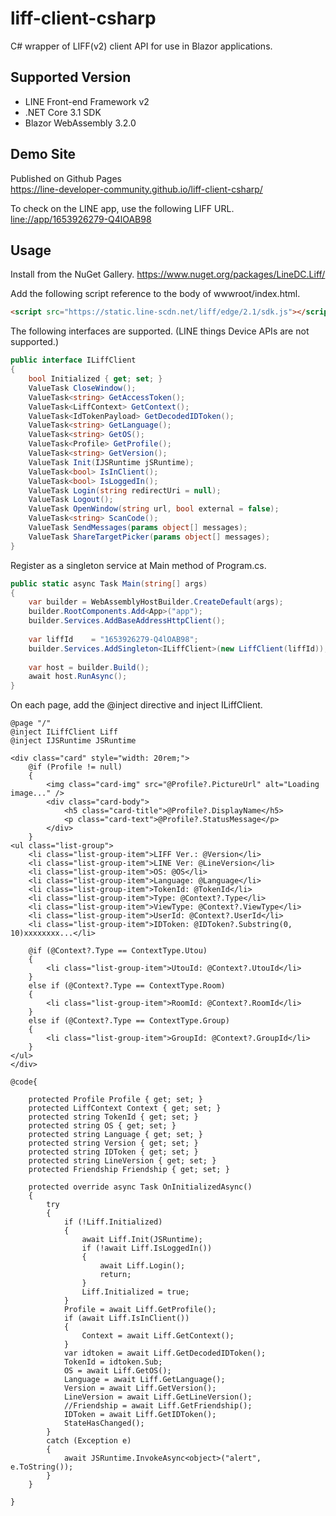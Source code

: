 # liff-client-csharp
C# wrapper of LIFF(v2) client API for use in Blazor applications.

## Supported Version
- LINE Front-end Framework v2
- .NET Core 3.1 SDK
- Blazor WebAssembly 3.2.0

## Demo Site 
Published on Github Pages  
https://line-developer-community.github.io/liff-client-csharp/

To check on the LINE app, use the following LIFF URL.  
[line://app/1653926279-Q4lOAB98](line://app/1653926279-Q4lOAB98)


## Usage
Install from the NuGet Gallery.
https://www.nuget.org/packages/LineDC.Liff/


Add the following script reference to the body of wwwroot/index.html.

```html
<script src="https://static.line-scdn.net/liff/edge/2.1/sdk.js"></script>
```


The following interfaces are supported. (LINE things Device APIs are not supported.)
```cs
public interface ILiffClient
{
    bool Initialized { get; set; }
    ValueTask CloseWindow();
    ValueTask<string> GetAccessToken();
    ValueTask<LiffContext> GetContext();
    ValueTask<IdTokenPayload> GetDecodedIDToken();
    ValueTask<string> GetLanguage();
    ValueTask<string> GetOS();
    ValueTask<Profile> GetProfile();
    ValueTask<string> GetVersion();
    ValueTask Init(IJSRuntime jSRuntime);
    ValueTask<bool> IsInClient();
    ValueTask<bool> IsLoggedIn();
    ValueTask Login(string redirectUri = null);
    ValueTask Logout();
    ValueTask OpenWindow(string url, bool external = false);
    ValueTask<string> ScanCode();
    ValueTask SendMessages(params object[] messages);
    ValueTask ShareTargetPicker(params object[] messages);
}
```

Register as a singleton service at Main method of Program.cs.
```cs
public static async Task Main(string[] args)
{
    var builder = WebAssemblyHostBuilder.CreateDefault(args);
    builder.RootComponents.Add<App>("app");
    builder.Services.AddBaseAddressHttpClient();
    
    var liffId    = "1653926279-Q4lOAB98";
    builder.Services.AddSingleton<ILiffClient>(new LiffClient(liffId));
    
    var host = builder.Build();
    await host.RunAsync();
}
```

On each page, add the @inject directive and inject ILiffClient.

```cshtml
@page "/"
@inject ILiffClient Liff
@inject IJSRuntime JSRuntime

<div class="card" style="width: 20rem;">
    @if (Profile != null)
    {
        <img class="card-img" src="@Profile?.PictureUrl" alt="Loading image..." />
        <div class="card-body">
            <h5 class="card-title">@Profile?.DisplayName</h5>
            <p class="card-text">@Profile?.StatusMessage</p>
        </div>
    }
<ul class="list-group">
    <li class="list-group-item">LIFF Ver.: @Version</li>
    <li class="list-group-item">LINE Ver: @LineVersion</li>
    <li class="list-group-item">OS: @OS</li>
    <li class="list-group-item">Language: @Language</li>
    <li class="list-group-item">TokenId: @TokenId</li>
    <li class="list-group-item">Type: @Context?.Type</li>
    <li class="list-group-item">ViewType: @Context?.ViewType</li>
    <li class="list-group-item">UserId: @Context?.UserId</li>
    <li class="list-group-item">IDToken: @IDToken?.Substring(0, 10)xxxxxxxx...</li>

    @if (@Context?.Type == ContextType.Utou)
    {
        <li class="list-group-item">UtouId: @Context?.UtouId</li>
    }
    else if (@Context?.Type == ContextType.Room)
    {
        <li class="list-group-item">RoomId: @Context?.RoomId</li>
    }
    else if (@Context?.Type == ContextType.Group)
    {
        <li class="list-group-item">GroupId: @Context?.GroupId</li>
    }
</ul>
</div>

@code{

    protected Profile Profile { get; set; }
    protected LiffContext Context { get; set; }
    protected string TokenId { get; set; }
    protected string OS { get; set; }
    protected string Language { get; set; }
    protected string Version { get; set; }
    protected string IDToken { get; set; }
    protected string LineVersion { get; set; }
    protected Friendship Friendship { get; set; }

    protected override async Task OnInitializedAsync()
    {
        try
        {
            if (!Liff.Initialized)
            {
                await Liff.Init(JSRuntime);
                if (!await Liff.IsLoggedIn())
                {
                    await Liff.Login();
                    return;
                }
                Liff.Initialized = true;
            }
            Profile = await Liff.GetProfile();
            if (await Liff.IsInClient())
            {
                Context = await Liff.GetContext();
            }
            var idtoken = await Liff.GetDecodedIDToken();
            TokenId = idtoken.Sub;
            OS = await Liff.GetOS();
            Language = await Liff.GetLanguage();
            Version = await Liff.GetVersion();
            LineVersion = await Liff.GetLineVersion();
            //Friendship = await Liff.GetFriendship();
            IDToken = await Liff.GetIDToken();
            StateHasChanged();
        }
        catch (Exception e)
        {
            await JSRuntime.InvokeAsync<object>("alert", e.ToString());
        }
    }

}


```
